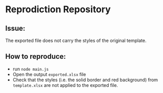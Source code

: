 # Reprodiction Repository

## Issue:

The exported file does not carry the styles of the original template.

## How to reproduce:

- run `node main.js`
- Open the output `exported.xlsx` file
- Check that the styles (i.e. the solid border and red background) from `template.xlsx` are not applied to the exported file.